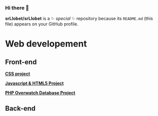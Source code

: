 ### Hi there 👋


**srLlobet/srLlobet** is a ✨ _special_ ✨ repository because its `README.md` (this file) appears on your GitHub profile.

# Web developement

## Front-end 

**[CSS project](https://github.com/srLlobet/Pebona-clothing-store-webpage)**

**[Javascript & HTML5 Project](https://github.com/Eduardnol/web_p1)**

**[PHP Overwatch Database Project](https://github.com/Eduardnol/web_p2)**

## Back-end
